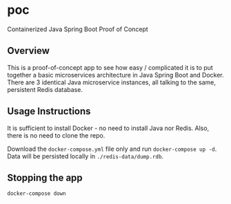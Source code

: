 # poc
Containerized Java Spring Boot Proof of Concept

## Overview
This is a proof-of-concept app to see how easy / complicated it is to put together a basic microservices architecture in Java Spring Boot and Docker. There are 3 identical Java microservice instances, all talking to the same, persistent Redis database.

## Usage Instructions
It is sufficient to install Docker - no need to install Java nor Redis. Also, there is no need to clone the repo.

Download the `docker-compose.yml` file only and run `docker-compose up -d`. Data will be persisted locally in `./redis-data/dump.rdb`.

## Stopping the app
`docker-compose down`
